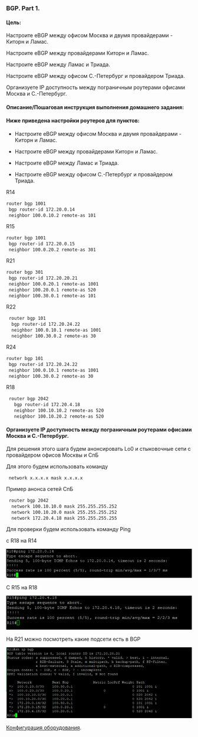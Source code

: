 ### BGP. Part 1.

#### Цель:

Настроите eBGP между офисом Москва и двумя провайдерами - Киторн и Ламас.

Настроите eBGP между провайдерами Киторн и Ламас.

Настроите eBGP между Ламас и Триада.

Настроите eBGP между офисом С.-Петербург и провайдером Триада.

Организуете IP доступность между пограничным роутерами офисами Москва и С.-Петербург.

#### Описание/Пошаговая инструкция выполнения домашнего задания:



#### Ниже приведена настройки роутеров для пунктов:

- Настроите eBGP между офисом Москва и двумя провайдерами - Киторн и Ламас.

- Настроите eBGP между провайдерами Киторн и Ламас.

- Настроите eBGP между Ламас и Триада.

- Настроите eBGP между офисом С.-Петербург и провайдером Триада.

R14

    router bgp 1001
     bgp router-id 172.20.0.14
     neighbor 100.0.10.2 remote-as 101

R15

    router bgp 1001
     bgp router-id 172.20.0.15
     neighbor 100.0.20.2 remote-as 301


R21

    router bgp 301
     bgp router-id 172.20.20.21    
     neighbor 100.0.20.1 remote-as 1001
     neighbor 100.20.0.1 remote-as 520
     neighbor 100.30.0.1 remote-as 101

R22

     router bgp 101
      bgp router-id 172.20.24.22      
      neighbor 100.0.10.1 remote-as 1001
      neighbor 100.30.0.2 remote-as 30
     
R24

    router bgp 101
     bgp router-id 172.20.24.22
     neighbor 100.0.10.1 remote-as 1001
     neighbor 100.30.0.2 remote-as 30

R18

     router bgp 2042
       bgp router-id 172.20.4.18
       neighbor 100.10.10.2 remote-as 520
       neighbor 100.10.20.2 remote-as 520


#### Организуете IP доступность между пограничным роутерами офисами Москва и С.-Петербург.

Для решения этого шага будем анонсировать Lo0 и стыковочные сети с провайдером офисов Москвы и СпБ

Для этого будем использовать команду

     network x.x.x.x mask x.x.x.x

Пример анонса сетей СпБ


     router bgp 2042
      network 100.10.10.0 mask 255.255.255.252
      network 100.10.20.0 mask 255.255.255.252
      network 172.20.4.18 mask 255.255.255.255
    
Для проверки будем использовать команду Ping

c R18 на R14

![](Step3-1.png)

C R15 на R18 

![](Step3-2.png)

На R21 можно посмотреть какие подсети есть в BGP

![](Step3-3.png)


[Конфигурация оборудования](Config/).

